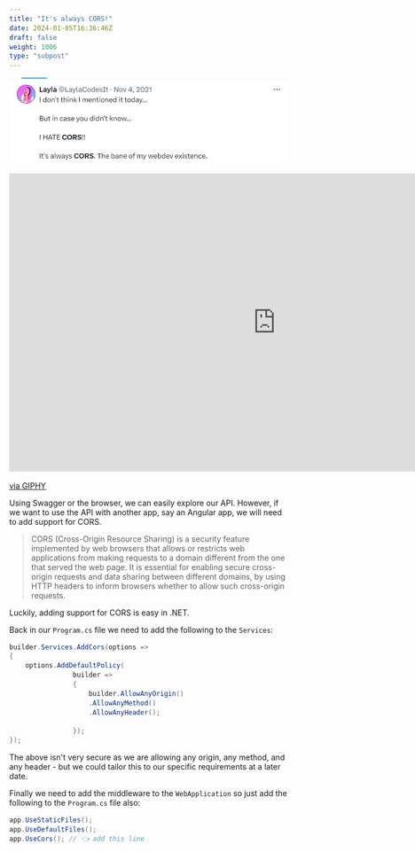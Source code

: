 ```yaml
---
title: "It's always CORS!"
date: 2024-01-05T16:36:46Z
draft: false
weight: 1006
type: "subpost"
---
```


![Screenshot of Laylas Twitter status regarding CORS](cors.png)
<iframe src="https://giphy.com/embed/sIE0hveuiwCNG" width="960" height="538" style="" frameBorder="0" class="giphy-embed" allowFullScreen></iframe><p><a href="https://giphy.com/gifs/angry-rage-anger-sIE0hveuiwCNG">via GIPHY</a></p>

Using Swagger or the browser, we can easily explore our API. However, if we want to use the API with another app, say an Angular app, we will need to add support for CORS.

> CORS (Cross-Origin Resource Sharing) is a security feature implemented by web browsers that allows or restricts web applications from making requests to a domain different from the one that served the web page. It is essential for enabling secure cross-origin requests and data sharing between different domains, by using HTTP headers to inform browsers whether to allow such cross-origin requests.


Luckily, adding support for CORS is easy in .NET.

Back in our `Program.cs` file we need to add the following to the `Services`:

```csharp
builder.Services.AddCors(options =>
{
	options.AddDefaultPolicy(
                builder =>
                {
                    builder.AllowAnyOrigin()
                    .AllowAnyMethod()
                    .AllowAnyHeader();
                    
                });
});
```

The above isn't very secure as we are allowing any origin, any method, and any header - but we could tailor this to our specific requirements at a later date.


Finally we need to add the middleware to the `WebApplication` so just add the following to the `Program.cs` file also:

```csharp
app.UseStaticFiles();
app.UseDefaultFiles();
app.UseCors(); // 👈 add this line
```

